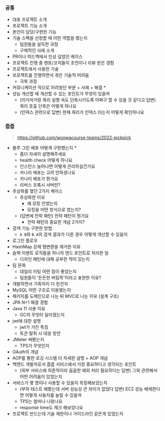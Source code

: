 ### 공통

- 대표 프로젝트 소개
- 프로젝트 기능 소개
- 본인이 담당/구현한 기능
- 기술 스펙을 선정할 때 어떤 역할을 했는지
    - 팀원들을 설득한 과정
    - 구체적인 사례 소개
- PR이나 피드백에서 인상 깊었던 케이스
- 프로젝트 진행 중 멘토/코치들이 조언이나 리뷰 받은 경험
- 프로젝트에서 사용한 기술
- 프로젝트를 진행하면서 겪은 기술적 어려움
    - 극복 과정
- 커뮤니케이션 적으로 어려웠던 부분 + 사례 + 해결 *
- 성능 개선할 때 개선할 수 있는 포인트가 무엇이 있을까
    - (이거저거랑 쿼리 실행 속도 단축시키도록 어쩌구 할 수 있을 것 같다고 답변) 쿼리 호출 단축은 어떻게 하나요
    - (인덱스 관련으로 답변) 현재 쿼리가 인덱스 타는지 어떻게 확인하나요

### 줍줍

> https://github.com/woowacourse-teams/2022-pickpick

- 블루 그린 배포 어떻게 구현했는지 *
    - 좀더 자세히 설명해주세요
    - health check 어떻게 하나요
    - 인스턴스 늘어나면 어떻게 관리하실건가요
    - 카나리 배포는 고려 안하셨나요
    - 카나리 배포가 뭔가요
    - 리버스 프록시 서버란?
- 추상화를 했던 2가지 케이스
    - 추상화한 이유
        - 왜 모킹 안썼는지
        - 모킹을 어떤 방식으로 썼는지?
    - (답변에 전략 패턴) 전략 패턴이 뭔가요
        - 전략 패턴의 중요한 개념 2가지?
- 검색 기능 구현한 방법
    - `A B`와 `B A`의 검색 결과가 다른 경우 어떻게 개선할 수 있을지
- 로그인 플로우
- HashMap 강제 형변환을 제거한 이유
- 슬랙 이벤트 로직들을 하나의 엔드 포인트로 처리한 일
    - 디자인 패턴에 대해 공부한 적이 있는지
- 팀 문화
    - 데일리 미팅 어떤 점이 좋았는지
    - 팀원들이 '든든한 버팀목'이라고 표현한 이유?
- 개발하면서 기획까지 다 한건지
- MySQL 어떤 구조로 이용했는지
- 패키지를 도메인으로 나눈 뒤 MVC로 나눈 이유 (설계 구조)
- JPA N+1 해결 경험
- Java 11 사용 이유
    - GC의 무엇이 달라졌는지
- jwt에 대한 설명
    - jwt가 가진 특징
    - 토큰 탈취 시 대응 방안
- JMeter 써봤는지
    - TPS가 무엇인지
- OAuth의 개념
- AOP를 통한 로깅 시스템 더 자세한 설명 + AOP 개념
- 백엔드 개발자로서 줍줍 서비스에서 가장 중요하다고 생각되는 포인트
    - (외부 서비스에 의존적이라 꼼꼼한 예외 처리 필요하다는 답변) 그와 관련해서 어떤 어려움이 있었는지
- 서비스가 몇 명이나 사용할 수 있을지 측정해보았는지
    - (부하 테스트 해봤는데 서버 성능상 큰 차이가 없었다 답변) EC2 성능 배제한다면 어떻게 사용자를 늘릴 수 있을까
    - TPS는 얼마나 나왔나요
    - response time도 체크 해보았나요
- 프로젝트 만드는데 기술 제한이나 가이드라인 같은게 있었는지
